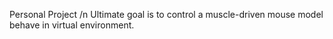 Personal Project /n
Ultimate goal is to control a muscle-driven mouse model behave in virtual environment.
